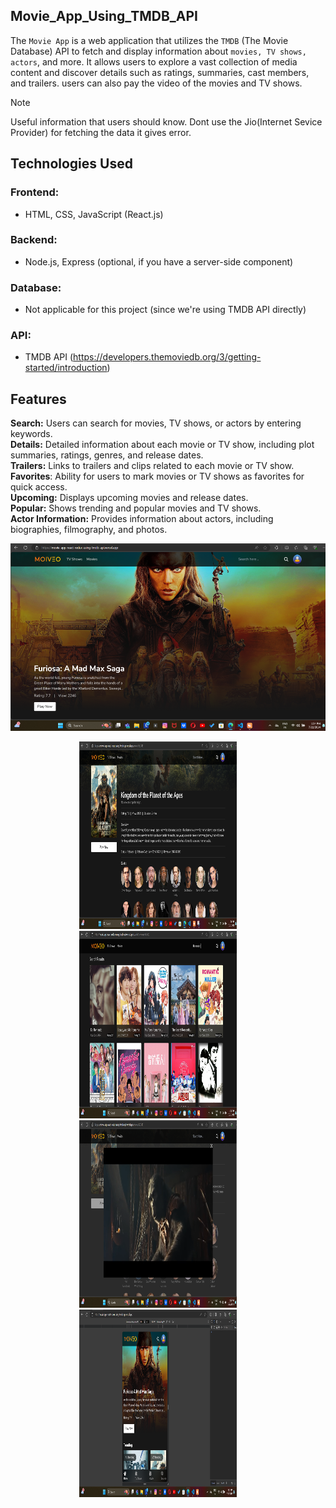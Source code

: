 ## Movie_App_Using_TMDB_API
The `Movie App` is a web application that utilizes the `TMDB` (The Movie Database) API to fetch and display information about `movies, TV shows, actors`, and more. It allows users to explore a vast collection of media content and discover details such as ratings, summaries, cast members, and trailers. users can also pay the video of the movies and TV shows. 

> [!NOTE]
> Useful information that users should know. Dont use the Jio(Internet Sevice Provider) for fetching the data it gives error.

## Technologies Used
### Frontend: 
 - HTML, CSS, JavaScript (React.js)
### Backend: 
 - Node.js, Express (optional, if you have a server-side component)
### Database: 
 - Not applicable for this project (since we're using TMDB API directly)
### API: 
 -  TMDB API (https://developers.themoviedb.org/3/getting-started/introduction)

## Features
**Search:** Users can search for movies, TV shows, or actors by entering keywords. </br>
**Details:** Detailed information about each movie or TV show, including plot summaries, ratings, genres, and release dates.  </br>
**Trailers:** Links to trailers and clips related to each movie or TV show. </br>
**Favorites**: Ability for users to mark movies or TV shows as favorites for quick access.  </br>
**Upcoming:** Displays upcoming movies and release dates. </br>
**Popular:** Shows trending and popular movies and TV shows.  </br>
**Actor Information:** Provides information about actors, including biographies, filmography, and photos. </br>

<img src="https://github.com/prakashghropade/Movie_App_React-Redux/blob/main/Home_movie.png" height="300px" width="100%"/>
<p align="center">
 <img src="https://github.com/prakashghropade/Movie_App_React-Redux/blob/main/details_movie.png" height="300px" width="50%"/> &nbsp; &nbsp; &nbsp; &nbsp;
<img src="https://github.com/prakashghropade/Movie_App_React-Redux/blob/main/SearchPage.png" height="300px" width="50%"/> &nbsp; &nbsp; &nbsp; &nbsp;
<img src="https://github.com/prakashghropade/Movie_App_React-Redux/blob/main/video_page.png" height="300px" width="50%"/> &nbsp; &nbsp; &nbsp; &nbsp;
<img src="https://github.com/prakashghropade/Movie_App_React-Redux/blob/main/responsive.png" height="300px" width="50%"/> &nbsp; &nbsp; &nbsp; &nbsp;
</p>


